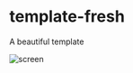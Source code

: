 # template-fresh

A beautiful template

![screen](https://raw.githubusercontent.com/dodoroy/template-refresh/master/page.jpg)
